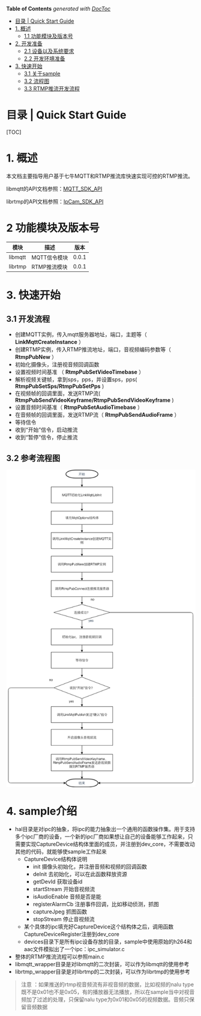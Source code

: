 <!-- START doctoc generated TOC please keep comment here to allow auto update -->
<!-- DON'T EDIT THIS SECTION, INSTEAD RE-RUN doctoc TO UPDATE -->
**Table of Contents**  *generated with [DocToc](https://github.com/thlorenz/doctoc)*

- [目录 | Quick Start Guide](#%E7%9B%AE%E5%BD%95--quick-start-guide)
- [1. 概述](#1-%E6%A6%82%E8%BF%B0)
  - [1.1 功能模块及版本号](#11-%E5%8A%9F%E8%83%BD%E6%A8%A1%E5%9D%97%E5%8F%8A%E7%89%88%E6%9C%AC%E5%8F%B7)
- [2. 开发准备](#2-%E5%BC%80%E5%8F%91%E5%87%86%E5%A4%87)
  - [2.1 设备以及系统要求](#21-%E8%AE%BE%E5%A4%87%E4%BB%A5%E5%8F%8A%E7%B3%BB%E7%BB%9F%E8%A6%81%E6%B1%82)
  - [2.2 开发环境准备](#22-%E5%BC%80%E5%8F%91%E7%8E%AF%E5%A2%83%E5%87%86%E5%A4%87)
- [3. 快速开始](#3-%E5%BF%AB%E9%80%9F%E5%BC%80%E5%A7%8B)
  - [3.1 关于sample](#31-%E5%85%B3%E4%BA%8Esample)
  - [3.2 流程图](#32-%E6%B5%81%E7%A8%8B%E5%9B%BE)
  - [3.3  RTMP推流开发流程](#33--rtmp%E6%8E%A8%E6%B5%81%E5%BC%80%E5%8F%91%E6%B5%81%E7%A8%8B)

<!-- END doctoc generated TOC please keep comment here to allow auto update -->

# 目录 | Quick Start Guide

[TOC]

# 1. 概述

本文档主要指导用户基于七牛MQTT和RTMP推流库快速实现可控的RTMP推流。

libmqtt的API文档参照：[MQTT_SDK_API](MQTT_SDK_API.md)

librtmp的API文档参照：[IpCam_SDK_API](IpCam_SDK_API.md)

# 2 功能模块及版本号
| 模块 | 描述 | 版本 |
|---|---|---|
| libmqtt | MQTT信令模块 | 0.0.1 |
| librtmp | RTMP推流模块 | 0.0.1 |


# 3. 快速开始

## 3.1 开发流程
 
- 创建MQTT实例，传入mqtt服务器地址，端口，主题等（ **LinkMqttCreateInstance** ）
- 创建RTMP实例，传入RTMP推流地址，端口，音视频编码参数等（ **RtmpPubNew** ）
- 初始化摄像头，注册视音频回调函数
- 设置视频时间基准 （ **RtmpPubSetVideoTimebase** ）
- 解析视频关键帧，拿到sps，pps，并设置sps，pps( **RtmpPubSetSps/RtmpPubSetPps** )
- 在视频帧的回调里面，发送RTMP流( **RtmpPubSendVideoKeyframe/RtmpPubSendVideoKeyframe** )
- 设置音频时间基准（ **RtmpPubSetAudioTimebase** ）
- 在音频帧的回调里面，发送RTMP流（ **RtmpPubSendAudioFrame** ）
- 等待信令
- 收到“开始”信令，启动推流
- 收到“暂停”信令，停止推流

## 3.2 参考流程图
![Aaron Swartz](RtmpFlowChat.png)

# 4. sample介绍
- hal目录是对ipc的抽象，将ipc的能力抽象出一个通用的函数操作集。用于支持多个ipc厂商的设备，一个新的ipc厂商如果想让自己的设备能够工作起来，只需要实现CaptureDevice结构体里面的成员，并注册到dev_core，不需要改动其他的代码，就能够使sample工作起来
	- CaptureDevice结构体说明
		- init 摄像头初始化，并注册音频和视频的回调函数
		- deInit 去初始化，可以在此函数释放资源
		- getDevId 获取设备id
		- startStream 开始音视频流
		- isAudioEnable 音频是否是能
		- registerAlarmCb 注册事件回调，比如移动侦测，抓图
		- captureJpeg 抓图函数
		- stopStream 停止音视频流
	- 某个具体的ipc填充好CaptureDevice这个结构体之后，调用函数CaptureDeviceRegister注册到dev_core
	- devices目录下是所有ipc设备存放的目录，sample中使用原始的h264和aac文件模拟出了一个ipc：ipc_simulator.c
- 整体的RTMP推流流程可以参照main.c
- libmqtt_wrapper目录是对libmqtt的二次封装，可以作为libmqtt的使用参考
- librtmp_wrapper目录是对librtmp的二次封装，可以作为librtmp的使用参考

> 注意 ：如果推送的rtmp视音频流有非视音频的数据，比如视频的nalu type既不是0x01也不是0x05，有的播放器无法播放，所以在sample当中对视音频加了过滤的处理，只保留nalu type为0x01和0x05的视频数据。音频只保留音频数据



